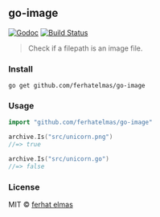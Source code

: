 ## go-image

[![Godoc](http://img.shields.io/badge/godoc-reference-blue.svg?style=flat)](https://godoc.org/github.com/ferhatelmas/go-image)
[![Build Status](https://travis-ci.org/ferhatelmas/go-image.png?branch=master)](https://travis-ci.org/ferhatelmas/go-image)

> Check if a filepath is an image file.

### Install

```
go get github.com/ferhatelmas/go-image
```

### Usage

```go
import "github.com/ferhatelmas/go-image"

archive.Is("src/unicorn.png")
//=> true

archive.Is("src/unicorn.go")
//=> false
```

### License

MIT © [ferhat elmas](http://ferhatelmas.com)

